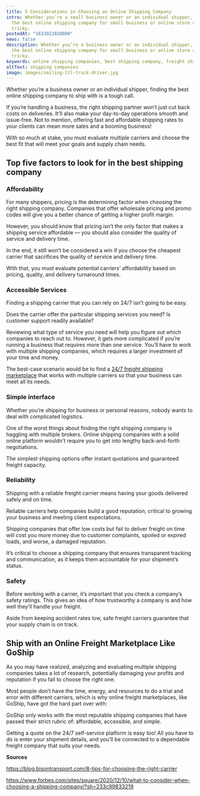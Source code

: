 ```yaml
---
title: 5 Considerations in Choosing an Online Shipping Company
intro: Whether you’re a small business owner or an individual shipper, choosing
  the best online shipping company for small business or online store can be
  tricky.
postedAt: "1633022820000"
news: false
description: Whether you’re a business owner or an individual shipper, choosing
  the best online shipping company for small business or online store can be
  tricky.
keywords: online shipping companies, best shipping company, freight shipping
altText: shipping companies
image: images/smiling-ltl-truck-driver.jpg
---
```

Whether you’re a business owner or an individual shipper, finding the best online shipping company to ship with is a tough call.

If you’re handling a business, the right shipping partner won’t just cut back costs on deliveries. It’ll also make your day-to-day operations smooth and issue-free. Not to mention, offering fast and affordable shipping rates to your clients can mean more sales and a booming business!

With so much at stake, you must evaluate multiple carriers and choose the best fit that will meet your goals and supply chain needs.

## Top five factors to look for in the best shipping company

### Affordability

For many shippers, pricing is the determining factor when choosing the right shipping company. Companies that offer wholesale pricing and promo codes will give you a better chance of getting a higher profit margin.

However, you should know that pricing isn’t the only factor that makes a shipping service affordable –– you should also consider the quality of service and delivery time.

In the end, it still won’t be considered a win if you choose the cheapest carrier that sacrifices the quality of service and delivery time.

With that, you must evaluate potential carriers’ affordability based on pricing, quality, and delivery turnaround times.

### Accessible Services

Finding a shipping carrier that you can rely on 24/7 isn’t going to be easy.

Does the carrier offer the particular shipping services you need? Is customer support readily available?

Reviewing what type of service you need will help you figure out which companies to reach out to. However, it gets more complicated if you’re running a business that requires more than one service. You’ll have to work with multiple shipping companies, which requires a larger investment of your time and money.

The best-case scenario would be to find a [24/7 freight shipping marketplace](http://www.goship.com) that works with multiple carriers so that your business can meet all its needs.

### Simple interface

Whether you’re shipping for business or personal reasons, nobody wants to deal with complicated logistics.

One of the worst things about finding the right shipping company is haggling with multiple brokers. Online shipping companies with a solid online platform wouldn’t require you to get into lengthy back-and-forth negotiations.

The simplest shipping options offer instant quotations and guaranteed freight capacity.

### Reliability

Shipping with a reliable freight carrier means having your goods delivered safely and on time.

Reliable carriers help companies build a good reputation, critical to growing your business and meeting client expectations.

Shipping companies that offer low costs but fail to deliver freight on time will cost you more money due to customer complaints, spoiled or expired loads, and worse, a damaged reputation.

It’s critical to choose a shipping company that ensures transparent tracking and communication, as it keeps them accountable for your shipment’s status.

### Safety

Before working with a carrier, it’s important that you check a company’s safety ratings. This gives an idea of how trustworthy a company is and how well they’ll handle your freight.

Aside from keeping accident rates low, safe freight carriers guarantee that your supply chain is on track. 



## Ship with an Online Freight Marketplace Like GoShip

As you may have realized, analyzing and evaluating multiple shipping companies takes a lot of research, potentially damaging your profits and reputation if you fail to choose the right one. 

Most people don’t have the time, energy, and resources to do a trial and error with different carriers, which is why online freight marketplaces, like GoShip, have got the hard part over with: 

GoShip only works with the most reputable shipping companies that have passed their strict rubric of: affordable, accessible, and simple.

Getting a quote on the 24/7 self-service platform is easy too! All you have to do is enter your shipment details, and you’ll be connected to a dependable freight company that suits your needs.

**Sources**

<https://blog.bisontransport.com/8-tips-for-choosing-the-right-carrier>

<https://www.forbes.com/sites/square/2020/12/10/what-to-consider-when-choosing-a-shipping-company/?sh=233c99833219>